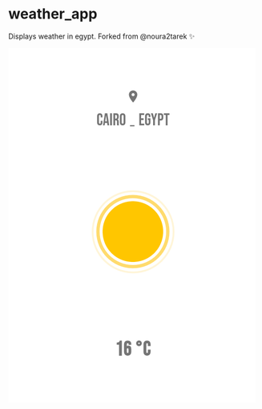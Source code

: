 # weather_app
 Displays weather in egypt. Forked from @noura2tarek ✨

![alt text](https://github.com/P4ND2X/weather_app/blob/main/media/example.png)
